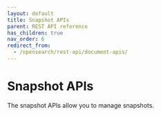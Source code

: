 ```yaml
---
layout: default
title: Snapshot APIs
parent: REST API reference
has_children: true
nav_order: 6
redirect_from:
  - /opensearch/rest-api/document-apis/
---
```


# Snapshot APIs

The snapshot APIs allow you to manage snapshots.